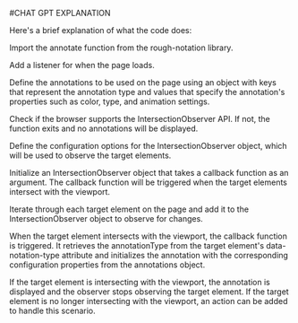 #CHAT GPT EXPLANATION

Here's a brief explanation of what the code does:

Import the annotate function from the rough-notation library.

Add a listener for when the page loads.

Define the annotations to be used on the page using an object with keys that represent the annotation type and values that specify the annotation's properties such as color, type, and animation settings.

Check if the browser supports the IntersectionObserver API. If not, the function exits and no annotations will be displayed.

Define the configuration options for the IntersectionObserver object, which will be used to observe the target elements.

Initialize an IntersectionObserver object that takes a callback function as an argument. The callback function will be triggered when the target elements intersect with the viewport.

Iterate through each target element on the page and add it to the IntersectionObserver object to observe for changes.

When the target element intersects with the viewport, the callback function is triggered. It retrieves the annotationType from the target element's data-notation-type attribute and initializes the annotation with the corresponding configuration properties from the annotations object.

If the target element is intersecting with the viewport, the annotation is displayed and the observer stops observing the target element. If the target element is no longer intersecting with the viewport, an action can be added to handle this scenario.